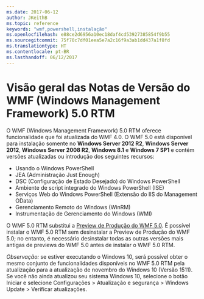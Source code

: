 ```yaml
---
ms.date: 2017-06-12
author: JKeithB
ms.topic: reference
keywords: "wmf,powershell,instalação"
ms.openlocfilehash: e88ce2d6956a10ec18daf4cd53927385854f9b55
ms.sourcegitcommit: 75f70c7df01eea5e7a2c16f9a3ab1dd437a1f8fd
ms.translationtype: HT
ms.contentlocale: pt-BR
ms.lasthandoff: 06/12/2017
---
```

# <a name="windows-management-framework-wmf-50-rtm-release-notes-overview"></a>Visão geral das Notas de Versão do WMF (Windows Management Framework) 5.0 RTM

O WMF (Windows Management Framework) 5.0 RTM oferece funcionalidade que foi atualizada do WMF 4.0. O WMF 5.0 está disponível para instalação somente no **Windows Server 2012 R2**, **Windows Server 2012**, **Windows Server 2008 R2**, **Windows 8.1** e **Windows 7 SP1** e contém versões atualizadas ou introdução dos seguintes recursos:

- Usando o Windows PowerShell
- JEA (Administração Just Enough)
- DSC (Configuração de Estado Desejado) do Windows PowerShell
- Ambiente de script integrado do Windows PowerShell (ISE)
- Serviços Web do Windows PowerShell (Extensão do IIS do Management OData) 
- Gerenciamento Remoto do Windows (WinRM)
- Instrumentação de Gerenciamento do Windows (WMI) 

O WMF 5.0 RTM substitui a [Preview de Produção do WMF 5.0](http://blogs.msdn.com/b/powershell/archive/2015/08/31/windows-management-framework-5-0-production-preview-is-now-available.aspx). É possível instalar o WMF 5.0 RTM sem desinstalar a Preview de Produção do WMF 5.0; no entanto, é necessário desinstalar todas as outras versões mais antigas de previews do WMF 5.0 antes de instalar o WMF 5.0 RTM.

*Observação:* se estiver executando o Windows 10, será possível obter o mesmo conjunto de funcionalidades disponíveis no WMF 5.0 RTM pela atualização para a atualização de novembro do Windows 10 (Versão 1511). Se você não ainda atualizou seu sistema Windows 10, selecione o botão Iniciar e selecione Configurações > Atualização e segurança > Windows Update > Verificar atualizações. 

